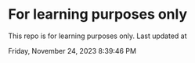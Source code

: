 # For learning purposes only
This repo is for learning purposes only.
Last updated at

Friday, November 24, 2023 8:39:46 PM

